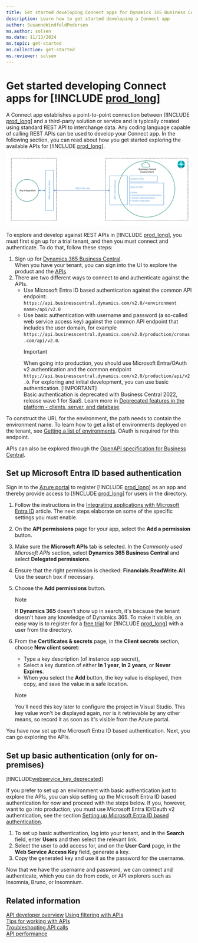 ```yaml
---
title: Get started developing Connect apps for Dynamics 365 Business Central
description: Learn how to get started developing a Connect app 
author: SusanneWindfeldPedersen
ms.author: solsen
ms.date: 11/13/2024
ms.topic: get-started
ms.collection: get-started
ms.reviewer: solsen
---
```


# Get started developing Connect apps for [!INCLUDE [prod_long](includes/prod_long.md)]

A Connect app establishes a point-to-point connection between [!INCLUDE [prod_long](includes/prod_long.md)] and a third-party solution or service and is typically created using standard REST API to interchange data. Any coding language capable of calling REST APIs can be used to develop your Connect app. In the following section, you can read about how you get started exploring the available APIs for [!INCLUDE [prod_long](includes/prod_long.md)].

[![Shows the API stack in Business Central](media/api-stack.svg)](media/api-stack.svg#lightbox)

To explore and develop against REST APIs in [!INCLUDE [prod_long](includes/prod_long.md)], you must first sign up for a trial tenant, and then you must connect and authenticate. To do that, follow these steps:

1. Sign up for [Dynamics 365 Business Central](https://signup.microsoft.com/signup?sku=6a4a1628-9b9a-424d-bed5-4118f0ede3fd&ru=https%3A%2F%2Fbusinesscentral.dynamics.com%2FSandbox%2F%3FredirectedFromSignup%3D1).  
When you have your tenant, you can sign into the UI to explore the product and the [APIs](/dynamics-nav/api-reference/v2.0)
2. There are two different ways to connect to and authenticate against the APIs.  
    - Use Microsoft Entra ID based authentication against the common API endpoint: `https://api.businesscentral.dynamics.com/v2.0/<environment name>/api/v2.0`
    - Use basic authentication with username and password (a so-called web service access key) against the common API endpoint that includes the user domain, for example `https://api.businesscentral.dynamics.com/v2.0/production/cronus.com/api/v2.0`.  
        > [!IMPORTANT]  
        > When going into production, you should use Microsoft Entra/OAuth v2 authentication and the common endpoint `https://api.businesscentral.dynamics.com/v2.0/production/api/v2.0`. For exploring and initial development, you can use basic authentication.
        > [!IMPORTANT]  
        > Basic authentication is deprecated with Business Central 2022, release wave 1 for SaaS. Learn more in [Deprecated features in the platform - clients, server, and database](../upgrade/deprecated-features-platform.md#accesskeys).

To construct the URL for the environment, the path needs to contain the environment name. To learn how to get a list of environments deployed on the tenant, see [Getting a list of environments](../webservices/api-get-environments.md). OAuth is required for this endpoint. 

<!-- Learn more in the [Exploring the APIs with Postman and Microsoft Entra authentication](#explore-rest-apis-with-postman-and-microsoft-entra-authentication) section. -->

<!-- In the following sections you can read more about setting up the two types of authentication and using both authentication methods in Postman. -->

APIs can also be explored through the [OpenAPI specification for Business Central](/dynamics-nav/api-reference/v1.0/dynamics-open-api).


## Set up Microsoft Entra ID based authentication

Sign in to the [Azure portal](https://portal.azure.com) to register [!INCLUDE [prod_long](includes/prod_long.md)] as an app and thereby provide access to [!INCLUDE [prod_long](includes/prod_long.md)] for users in the directory.

1. Follow the instructions in the [Integrating applications with Microsoft Entra ID](/azure/active-directory/develop/quickstart-register-app) article. The next steps elaborate on some of the specific settings you must enable.
2. On the **API permissions** page for your app, select the **Add a permission** button. 
3. Make sure the **Microsoft APIs** tab is selected. In the *Commonly used Microsoft APIs* section, select **Dynamics 365 Business Central** and select **Delegated permissions**.  
4. Ensure that the right permission is checked: **Financials.ReadWrite.All**. Use the search box if necessary.
5. Choose the **Add permissions** button.
    > [!NOTE]  
    > If **Dynamics 365** doesn't show up in search, it's because the tenant doesn't have any knowledge of Dynamics 365. To make it visible, an easy way is to register for a [free trial](https://signup.microsoft.com/signup?sku=6a4a1628-9b9a-424d-bed5-4118f0ede3fd&ru=https%3A%2F%2Fbusinesscentral.dynamics.com%2FSandbox%2F%3FredirectedFromSignup%3D1) for [!INCLUDE [prod_long](includes/prod_long.md)] with a user from the directory. 

6. From the **Certificates & secrets** page, in the **Client secrets** section, choose **New client secret**:
    - Type a key description (of instance app secret),
    - Select a key duration of either **In 1 year**, **In 2 years**, or **Never Expires**.
    - When you select the **Add** button, the key value is displayed, then copy, and save the value in a safe location.

    > [!NOTE]  
    > You'll need this key later to configure the project in Visual Studio. This key value won't be displayed again, nor is it retrievable by any other means, so record it as soon as it's visible from the Azure portal.

You have now set up the Microsoft Entra ID based authentication. Next, you can go exploring the APIs. 

<!-- Learn more in the [Exploring the APIs with Postman and Microsoft Entra authentication](#explore-apis-with-postman-and-basic-authentication-only-for-on-premises) section. -->


## Set up basic authentication (only for on-premises)

[!INCLUDE[webservice_key_deprecated](../includes/web-service-key-deprecated.md)]

If you prefer to set up an environment with basic authentication just to explore the APIs, you can skip setting up the Microsoft Entra ID based authentication for now and proceed with the steps below. If you, however, want to go into production, you must use Microsoft Entra ID/Oauth v2 authentication, see the section [Setting up Microsoft Entra ID based authentication](#set-up-microsoft-entra-id-based-authentication).

1. To set up basic authentication, log into your tenant, and in the **Search** field, enter **Users** and then select the relevant link.
2. Select the user to add access for, and on the **User Card** page, in the **Web Service Access Key** field, generate a key.  
3. Copy the generated key and use it as the password for the username. 

Now that we have the username and password, we can connect and authenticate, which you can do from code, or API explorers such as Insomnia, Bruno, or Insomnium. <!-- In the [Exploring the APIs with Postman and basic authentication](#explore-apis-with-postman-and-basic-authentication-only-for-on-premises) section, we use Postman. -->

<!--
## Explore REST APIs with Postman and Microsoft Entra authentication

In this `Hello World` example, we're going over the basic steps required to retrieve the list of customers in our trial tenant. This example is based on running with Microsoft Entra authentication.

1. First, in Postman, set up a `GET` call to the base API URL.
    - When you call the base API URL, you get a list of all the available APIs. You can append `$metadata` to the URL to also get information about the fields in the APIs. The list of supported APIs and fields information can also be found in the API documentation, for example, call `GET https://api.businesscentral.dynamics.com/v2.0/environment name/api/v2.0`
2. On the **Authorization** tab in Postman, select **OAuth 2.0** in the **Type** and then choose **Get New Access Token**. 
3. In the **GET NEW ACCESS TOKEN** window, enter the following information as specified below:
    - In the **Token name** field, choose a descriptive name.
    - In the **Grant type** field, choose **Authorization Code**.
    - In the **Callback URL** field, specify the URL specified as the sign-on URL/Reply URL in the Azure portal.
    - In the **Auth URL** field, specify a URL such as `https://login.windows.net/<your tenant domain>/oauth2/authorize?resource=https://api.businesscentral.dynamics.com`.
    - In the **Access Token URL** field, specify a URL such as `https://login.windows.net/<your tenant domain>/oauth2/token?resource=https://api.businesscentral.dynamics.com`.
    - In the **Client ID** field, enter the Application ID from the registered app in Azure portal.
    - In the **Scope** field, 
    - In the **Client Secret** field, enter the key generated under **Keys** that you copied in step 6 in the [Setting up Microsoft Entra ID based authentication](#set-up-microsoft-entra-id-based-authentication).
    - In the **Client Authentication** field, choose the **Send client credentials in body** option.
4. Choose the **Get New Access Token** button. The first time you sign in, you get prompted for consent.
5. Scroll down and choose **Use token** button.  
An Authorization request header is now added containing the Bearer token.
6. Choose **Send** in Postman to execute the call, and inspect the returned body, which should include a list of the APIs.

## Explore APIs with Postman and basic authentication (only for on-premises)

In this `Hello World` example, we're going over the basic steps required to retrieve the list of customers in our trial tenant. This example is based on running with basic authentication. 

1. First, in Postman, set up a `GET` call to the base API URL.  
    - When you call the base API URL, you get a list of all the available APIs. You can append `$metadata` to the URL to also get information about the fields in the APIs. The list of supported APIs and fields information can also be found in the API documentation.

    - Since we're using basic authentication, we need to include the user's domain in the URL, for example, call `GET https://api.businesscentral.dynamics.com/v2.0/<your tenant domain>/<environment name>/api/v2.0`.
        > [!NOTE]  
        > The parameter `<your tenant domain>` is your default Microsoft Entra ID GUID.
    
2. On the **Authorization** tab in Postman, select **Basic Auth** in the **Type** and provide the Username and **Web Service Access Key** from above as password. 

3. Choose **Send** in Postman to execute the call, and inspect the returned body, which should include a list of the APIs.


## Call an API

Each resource is uniquely identified through an ID, see the following example of calling `GET <endpoint>/companies`:  

```json
    {
        "@odata.context": "<endpoint>/$metadata#companies",
        "value": [
            {
                "id": "a0a0a0a0-bbbb-cccc-dddd-e1e1e1e1e1e1",
                "systemVersion": "18453",
                "name": "CRONUS USA, Inc.",
                "displayName": "CRONUS USA, Inc.",
                "businessProfileId": ""
            }
        ]
    }
```

The resource ID must be provided in the URL when trying to read or modify a resource or any of its children. The ID is provided in parenthesis `()` after the API endpoint. For example, to GET the "CRONUS USA, Inc." company details, you must call `<endpoint>/companies(a0a0a0a0-bbbb-cccc-dddd-e1e1e1e1e1e1)/`.

All resources, such as customers, invoices etc., live in the context of a parent company, of which there can be more than one in the [!INCLUDE[d365fin_long_md](includes/prodlong.md)] tenant. Therefore, it's a requirement to provide the company ID in the URL for all resource API calls. To GET all customers in the "CRONUS USA, Inc." company, we must call a GET on the URL `<endpoint>/companies(a0a0a0a0-bbbb-cccc-dddd-e1e1e1e1e1e1)/customers`.
-->

## Related information

[API developer overview](devenv-api.md)
[Using filtering with APIs](devenv-connect-apps-filtering.md)  
[Tips for working with APIs](devenv-connect-apps-tips.md)   
[Troubleshooting API calls](../webservices/dynamics-error-codes.md)    
[API performance](../webservices/web-service-performance.md)   
